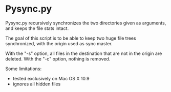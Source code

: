 Pysync.py
=========

Pysync.py recursively synchronizes the two directories given as arguments, and keeps the file stats intact.

The goal of this script is to be able to keep two huge file trees synchronized, with the origin used as sync master.

With the "-s" option, all files in the destination that are not in the origin are deleted. 
With the "-c" option, nothing is removed.

Some limitations: 
- tested exclusively on Mac OS X 10.9
- ignores all hidden files



